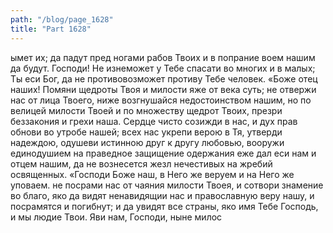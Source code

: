 ```yaml
---
path: "/blog/page_1628"
title: "Part 1628"
---
```


ымет их; да падут пред ногами рабов Твоих и в попрание воем нашим да будут. Господи! Не изнеможет у Тебе спасати во многих и в малых; Ты еси Бог, да не противовозможет противу Тебе человек.
«Боже отец наших! Помяни щедроты Твоя и милости яже от века суть; не отвержи нас от лица Твоего, ниже возгнушайся недостоинством нашим, но по велицей милости Твоей и по множеству щедрот Твоих, презри беззакония и грехи наша. Сердце чисто созижди в нас, и дух прав обнови во утробе нашей; всех нас укрепи верою в Тя, утверди надеждою, одушеви истинною друг к другу любовью, вооружи единодушием на праведное защищение одержания еже дал еси нам и отцем нашим, да не вознесется жезл нечестивых на жребий освященных.
«Господи Боже наш, в Него же веруем и на Него же уповаем. не посрами нас от чаяния милости Твоея, и сотвори знамение во благо, яко да видят ненавидящии нас и православную веру нашу, и посрамятся и погибнут; и да увидят все страны, яко имя Тебе Господь, и мы людие Твои. Яви нам, Господи, ныне милос

